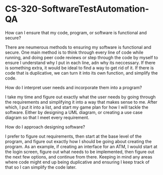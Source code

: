 # CS-320-SoftwareTestAutomation-QA

How can I ensure that my code, program, or software is functional and secure?

There are neumerous methods to ensuring my software is functional and secure. One main method is to think through every line of code while running, and doing peer code reviews or step through the code by myself to ensure I understand why I put in each line, adn why its neccessary. If there is something extra, it would be ideal to find a way to get rid of it. If there is code that is duplicative, we can turn it into its own function, and simplify the code. 

How do I interpret user needs and incorporate them into a program?

I take my time and figure out exactly what the user needs by going through the requirements and simplifying it into a way that makes sense to me. After which, I put it into a list, and start my game plan for how I will tackle the software. Either by designing a UML diagram, or creating a use case diagram so that I meet every requirement. 

How do I approach designing software?

I prefer to figure out requirements, then start at the base level of the program, and figure out exactly how I should be going about creating the program. As an example, if creating an interface for an ATM, I would start at the login screen, figure out what needs to be implemented, then figure out the next few options, and continue from there. Keeping in mind any areas where code might end up being duplicative and ensuring I keep track of that so I can simplify the code later.
